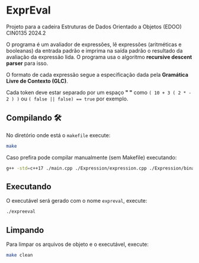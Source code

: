 # ExprEval
Projeto para a cadeira Estruturas de Dados Orientado a Objetos (EDOO) CIN0135 2024.2

O programa é um avaliador de expressões, lê expressões (aritméticas e booleanas) da entrada padrão e imprima na saída padrão o resultado da avaliação da expressão lida. O programa usa o algoritmo **recursive descent parser** para isso. 

O formato de cada expressão segue a especificação dada pela **Gramática Livre de Contexto (GLC)**. 

Cada token deve estar separado por um espaço **" "** como `( 10 + 3 ( 2 * - 2 ) )` ou `( false || false) == true` por exemplo.

## Compilando 🛠️
No diretório onde está o `makefile` execute:
```bash
make 
```

Caso prefira pode compilar manualmente (sem Makefile) executando:
```bash
g++ -std=c++17 ./main.cpp ./Expression/expression.cpp ./Expression/binary_expression.cpp ./Expression/unary_expression.cpp ./Operators/operators.cpp ./Literal/literal.cpp ./Parser/parser.cpp -o expreval
```

## Executando
O executável será gerado com o nome `expreval`, execute:
```bash
./expreeval
```

## Limpando
Para limpar os arquivos de objeto e o executável, execute:
```bash
make clean
```
